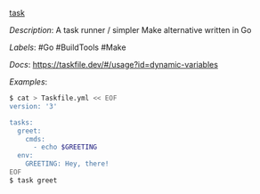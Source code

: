 [task](https://github.com/go-task/task)

*Description*: A task runner / simpler Make alternative written in Go

*Labels*: #Go #BuildTools #Make

*Docs*: https://taskfile.dev/#/usage?id=dynamic-variables

*Examples*:

```bash
$ cat > Taskfile.yml << EOF
version: '3'

tasks:
  greet:
    cmds:
      - echo $GREETING
  env:
    GREETING: Hey, there!
EOF
$ task greet
```
